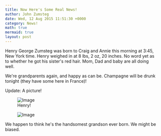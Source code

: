 ```yaml
---
title: Now Here's Some Real News!
author: John Zumsteg
date: Wed, 12 Aug 2015 11:51:30 +0000
category: News!
math: true
mermaid: true
layout: post
---
```

Henry George Zumsteg was born to Craig and Annie this morning at 3:45, New York time. Henry weighed in at 8 lbs, 2 oz, 20 inches. No word yet as to whether he got his sister's red hair. Mom, Dad and baby are all doing well.

We're grandparents again, and happy as can be. Champagne will be drunk tonight (they have some here in France)!

Update: A picture!

<figure class = "landscape">
	<img src="{{"/assets/images/2015/08/IMG_0023.jpg" | prepend: site.baseurl  }}" alt="Image" />
	<figcaption>Henry!</figcaption>
</figure>
<figure class = "landscape">
	<img src="{{"/assets/images/2015/08/IMG_00231.jpg" | prepend: site.baseurl  }}" alt="Image" />
	<figcaption></figcaption>
</figure>

We happen to think he's the handsomest grandson ever born. We might be biased.
